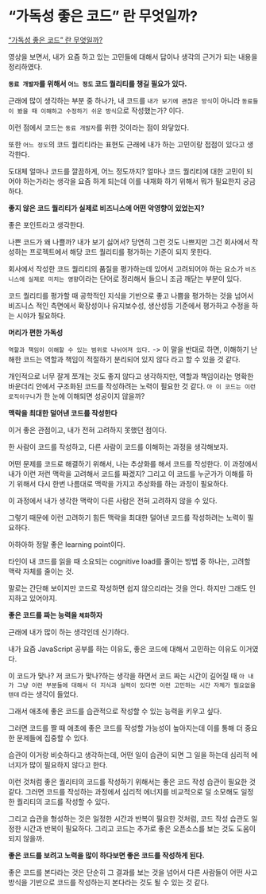 # “가독성 좋은 코드” 란 무엇일까?

[“가독성 좋은 코드” 란 무엇일까?](https://www.youtube.com/watch?v=1Vn8et-MdaI&t=129s)

영상을 보면서, 내가 요즘 하고 있는 고민들에 대해서 답이나 생각의 근거가 되는 내용을 정리하였다.

**`동료 개발자`를 위해서 `어느 정도` 코드 퀄리티를 챙길 필요가 있다.**

근래에 많이 생각하는 부분 중 하나가, 내 코드를 `내가 보기에 괜찮은 방식`이 아니라 `동료들이 봤을 때 이해하고 수정하기 쉬운 방식`으로 작성했는가? 이다.

이런 점에서 코드는 `동료 개발자`를 위한 것이라는 점이 와닿았다.

또한 `어느 정도`의 코드 퀄리티라는 표현도 근래에 내가 하는 고민이랑 접점이 있다고 생각한다.

도대체 얼마나 코드를 깔끔하게, 어느 정도까지? 얼마나 코드 퀄리티에 대한 고민이 되어야 하는가라는 생각을 요즘 하게 되는데 이를 내재화 하기 위해서 뭐가 필요한지 궁금하다.

**좋지 않은 코드 퀄리티가 실제로 비즈니스에 어떤 악영향이 있었는지?**

좋은 포인트라고 생각한다.

나쁜 코드가 왜 나쁠까? 내가 보기 싫어서? 당연히 그런 것도 나쁘지만 그건 회사에서 작성하는 프로젝트에서 해당 코드 퀄리티를 평가하는 기준이 되지 못한다.

회사에서 작성한 코드 퀄리티의 품질을 평가하는데 있어서 고려되어야 하는 요소가 `비즈니스에 실제로 미치는 영향`이라는 단어로 정리해서 들으니 조금 깨닫는 부분이 있다.

코드 퀄리티를 평가할 때 공학적인 지식을 기반으로 좋고 나쁨을 평가하는 것을 넘어서 비즈니스 적인 측면에서 확장성이나 유지보수성, 생산성등 기준에서 평가하고 수정을 하는 시야가 필요하다.

**머리가 편한 가독성**

`역할과 책임이 이해할 수 있는 범위로 나뉘어져 있다.`
-> 이 말을 반대로 하면, 이해하기 난해한 코드는 역할과 책임이 적절하기 분리되어 있지 않다 라고 할 수 있을 것 같다.

개인적으로 너무 잘게 쪼개는 것도 좋지 않다고 생각하지만, 역할과 책임이라는 명확한 바운더리 안에서 구조화된 코드를 작성하려는 노력이 필요한 것 같다. `아 이 코드는 이런 로직이구나`가 한 눈에 이해되면 성공이지 않을까?

**맥락을 최대한 덜어낸 코드를 작성한다**

이거 좋은 관점이고, 내가 전혀 고려하지 못했던 점이다.

한 사람이 코드를 작성하고, 다른 사람이 코드를 이해하는 과정을 생각해보자.

어떤 문제를 코드로 해결하기 위해서, 나는 추상화를 해서 코드를 작성한다. 이 과정에서 내가 이런 저런 맥락을 고려해서 코드를 짜겠지?
그리고 이 코드를 누군가가 이해를 하기 위해서 다시 한번 나름대로 맥락을 가지고 추상화를 하는 과정이 필요하다.

이 과정에서 내가 생각한 맥락이 다른 사람은 전혀 고려하지 않을 수 있다.

그렇기 때문에 이런 고려하기 힘든 맥락을 최대한 덜어낸 코드를 작성하려는 노력이 필요하다.

아하아하 정말 좋은 learning point이다.

타인이 내 코드를 읽을 때 소요되는 cognitive load를 줄이는 방법 중 하나는, 고려할 맥락 자체를 줄이는 것.

말로는 간단해 보이지만 코드로 작성하면 쉽지 않으리라는 것을 안다. 하지만 그래도 인지하고 있어야지.

**좋은 코드를 짜는 능력을 `체화`하자**

근래에 내가 많이 하는 생각인데 신기하다.

내가 요즘 JavaScript 공부를 하는 이유도, 좋은 코드에 대해서 고민하는 이유도 이거였다.

이 코드가 맞나? 저 코드가 맞나?하는 생각을 하면서 코드 짜는 시간이 길어질 때 `아 내가 그냥 이런 부분들에 대해서 더 지식과 실력이 있다면 이런 고민하는 시간 자체가 필요없을텐데` 라는 생각이 들었다.

그래서 애초에 좋은 코드를 습관적으로 작성할 수 있는 능력을 키우고 싶다.

그러면 코드를 짤 때 애초에 좋은 코드를 작성할 가능성이 높아지는데 이를 통해 더 중요한 문제들에 집중할 수 있다.

습관이 이거랑 비슷하다고 생각하는데, 어떤 일이 습관이 되면 그 일을 하는데 심리적 에너지가 많이 필요하지 않다고 한다.

이런 것처럼 좋은 퀄리티의 코드를 작성하기 위해서는 좋은 코드 작성 습관이 필요한 것 같다. 그러면 코드를 작성하는 과정에서 심리적 에너지를 비교적으로 덜 소모해도 일정한 퀄리티의 코드를 작성할 수 있다.

그리고 습관을 형성하는 것은 일정한 시간과 반복이 필요한 것처럼, 코드 작성 습관도 일정한 시간과 반복이 필요하다. 그리고 코드는 추가로 좋은 오픈소스를 보는 것도 도움이 되지 않을까.

**좋은 코드를 보려고 노력을 많이 하다보면 좋은 코드를 작성하게 된다.**

좋은 코드를 본다라는 것은 단순히 그 결과를 보는 것을 넘어서 다른 사람들이 어떤 사고방식을 기반으로 코드를 작성하는지 본다라는 것도 될 수 있는 것 같다.
